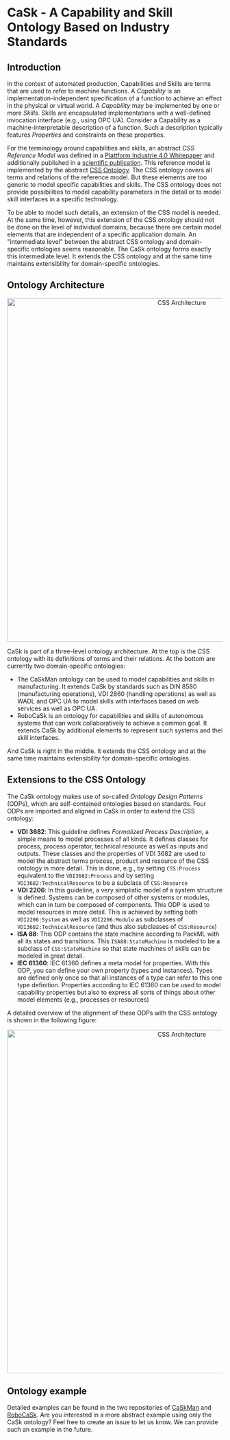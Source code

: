 # CaSk - A Capability and Skill Ontology Based on Industry Standards

## Introduction
In the context of automated production, Capabilities and Skills are terms that are used to refer to machine functions. A *Capability* is an implementation-independent specification of a function to achieve an effect in the physical or virtual world. A *Capability* may be implemented by one or more *Skills*. Skills are encapsulated implementations with a well-defined invocation interface (e.g., using OPC UA).
Consider a Capability as a machine-interpretable description of a function. Such a description typically features *Properties* and constraints on these properties.

For the terminology around capabilities and skills, an abstract *CSS Reference Model* was defined in a [Plattform Industrie 4.0 Whitepaper](https://www.plattform-i40.de/IP/Redaktion/EN/Downloads/Publikation/CapabilitiesSkillsServices.html) and additionally published in a [scientific publication](https://www.degruyter.com/document/doi/10.1515/auto-2022-0117/html).
This reference model is implemented by the abstract [CSS Ontology](https://github.com/hsu-aut/css-ontology). The CSS ontology covers all terms and relations of the reference model. But these elements are too generic to model specific capabilities and skills. The CSS ontology does not provide possibilities to model capability parameters in the detail or to model skill interfaces in a specific technology.

To be able to model such details, an extension of the CSS model is needed. At the same time, however, this extension of the CSS ontology should not be done on the level of individual domains, because there are certain model elements that are independent of a specific application domain. An "intermediate level" between the abstract CSS ontology and domain-specific ontologies seems reasonable. The CaSk ontology forms exactly this intermediate level. It extends the CSS ontology and at the same time maintains extensibility for domain-specific ontologies.

## Ontology Architecture
<p align="center">
<img src="https://github.com/hsu-aut/cask/blob/documentation/images/images/architecture_marker-cask.jpg?raw=true" width="800" title="CSS Architecture">
</p>

CaSk is part of a three-level ontology architecture. At the top is the CSS ontology with its definitions of terms and their relations. At the bottom are currently two domain-specific ontologies:
- The CaSkMan ontology can be used to model capabilities and skills in manufacturing. It extends CaSk by standards such as DIN 8580 (manufacturing operations), VDI 2860 (handling operations) as well as WADL and OPC UA to model skills with interfaces based on web services as well as OPC UA.
- RoboCaSk is an ontology for capabilities and skills of autonomous systems that can work collaboratively to achieve a common goal. It extends CaSk by additional elements to represent such systems and thei skill interfaces.

And CaSk is right in the middle. It extends the CSS ontology and at the same time maintains extensibility for domain-specific ontologies.


## Extensions to the CSS Ontology

The CaSk ontology makes use of so-called *Ontology Design Patterns* (ODPs), which are self-contained ontologies based on standards. Four ODPs are imported and aligned in CaSk in order to extend the CSS ontology:
- **VDI 3682**: This guideline defines *Formalized Process Description*, a simple means to model processes of all kinds. It defines classes for process, process operator, technical resource as well as inputs and outputs. These classes and the properties of VDI 3682 are used to model the abstract terms process, product and resource of the CSS ontology in more detail. This is done, e.g., by setting `CSS:Process` equivalent to the `VDI3682:Process` and by setting `VDI3682:TechnicalResource` to be a subclass of `CSS:Resource`
- **VDI 2206**: In this guideline, a very simplistic model of a system structure is defined. Systems can be composed of other systems or modules, which can in turn be composed of components. This ODP is used to model resources in more detail. This is achieved by setting both `VDI2206:System` as well as `VDI2206:Module` as subclasses of `VDI3682:TechnicalResource` (and thus also subclasses of `CSS:Resource`)
- **ISA 88**: This ODP contains the state machine according to PackML with all its states and transitions. This `ISA88:StateMachine` is modeled to be a subclass of `CSS:StateMachine` so that state machines of skills can be modeled in great detail.
- **IEC 61360**: IEC 61360 defines a meta model for properties. With this ODP, you can define your own property (types and instances). Types are defined only once so that all instances of a type can refer to this one type definition. Properties according to IEC 61360 can be used to model capability properties but also to express all sorts of things about other model elements (e.g., processes or resources)

A detailed overview of the alignment of these ODPs with the CSS ontology is shown in the following figure:
<p align="center">
<img src="https://github.com/hsu-aut/cask/blob/documentation/images/images/cask-alignment.png?raw=true" width="800" title="CSS Architecture">
</p>


## Ontology example
Detailed examples can be found in the two repositories of  [CaSkMan](https://github.com/aljoshakoecher/caskman) and [RoboCaSk](https://github.com/Miguel2617/robocap). Are you interested in a more abstract example using only the CaSk ontology? Feel free to create an issue to let us know. We can provide such an example in the future.
